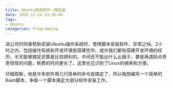 ```yaml
---
title: Ubuntu常用软件一键安装
date: 2016-12-24 23:38:04
tags:
- Ubuntu
categories: Programming
---
```


进公司时同事帮助安装Ubuntu操作系统时，使用脚本安装软件，非常之快。2小时之内，包括操作系统和开发环境皆搭建完毕。或许我们都有搭建开发环境的经历，半天能够搞定还算是比较顺利的。中间还不能出什么幺蛾子，要是再遇到点奇奇怪怪的问题，耗费的时间更长了。这里也见识到了Linux的搞笑和方便。

<!-- more -->

仔细观察，他是许多软件用几行简单的命令皆搞定了，所以我想编写一个简单的Bash脚本，争取一个脚本搞定大部分软件安装工作。
